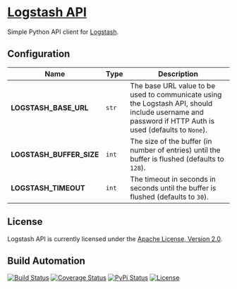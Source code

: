 # [Logstash API](http://logstash-api.hive.pt)

Simple Python API client for [Logstash](https://www.elastic.co/products/logstash).

## Configuration

| Name | Type | Description |
| ----- | ----- | ----- |
| **LOGSTASH_BASE_URL** | `str` | The base URL value to be used to communicate using the Logstash API, should include username and password if HTTP Auth is used (defaults to `None`). |
| **LOGSTASH_BUFFER_SIZE** | `int` | The size of the buffer (in number of entries) until the buffer is flushed (defaults to `128`). |
| **LOGSTASH_TIMEOUT** | `int` | The timeout in seconds in seconds until the buffer is flushed (defaults to `30`). |

## License

Logstash API is currently licensed under the [Apache License, Version 2.0](http://www.apache.org/licenses/).

## Build Automation

[![Build Status](https://travis-ci.org/hivesolutions/logstash_api.svg?branch=master)](https://travis-ci.org/hivesolutions/logstash_api)
[![Coverage Status](https://coveralls.io/repos/hivesolutions/logstash_api/badge.svg?branch=master)](https://coveralls.io/r/hivesolutions/logstash_api?branch=master)
[![PyPi Status](https://img.shields.io/pypi/v/logstash_api.svg)](https://pypi.python.org/pypi/logstash_api)
[![License](https://img.shields.io/badge/license-Apache%202.0-blue.svg)](https://www.apache.org/licenses/)

